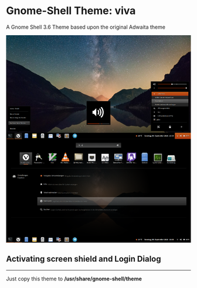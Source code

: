 Gnome-Shell Theme: viva
======================

A Gnome Shell 3.6 Theme based upon the original Adwaita theme

![Preview of the theme](https://github.com/vivaeltopo/gnome-shell-theme-viva/blob/master/Preview.png)

## Activating screen shield and Login Dialog ##
---
Just copy this theme to __/usr/share/gnome-shell/theme__
